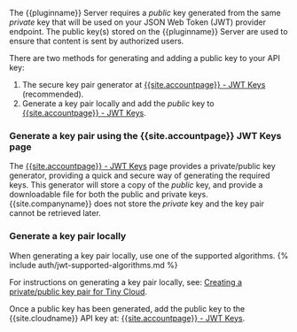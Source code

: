 The {{pluginname}} Server requires a _public_ key generated from the same _private_ key that will be used on your JSON Web Token (JWT) provider endpoint. The public key(s) stored on the {{pluginname}} Server are used to ensure that content is sent by authorized users.

There are two methods for generating and adding a public key to your API key:

1. The secure key pair generator at [{{site.accountpage}} - JWT Keys]({{site.accountpageurl}}/jwt/) (recommended).
1. Generate a key pair locally and add the _public_ key to [{{site.accountpage}} - JWT Keys]({{site.accountpageurl}}/jwt/).

### Generate a key pair using the {{site.accountpage}} JWT Keys page

The [{{site.accountpage}} - JWT Keys]({{site.accountpageurl}}/jwt/) page provides a private/public key generator, providing a quick and secure way of generating the required keys. This generator will store a copy of the _public_ key, and provide a downloadable file for both the public and private keys. {{site.companyname}} does not store the _private_ key and the key pair cannot be retrieved later.

### Generate a key pair locally

When generating a key pair locally, use one of the supported algorithms.
{% include auth/jwt-supported-algorithms.md %}

For instructions on generating a key pair locally, see: [Creating a private/public key pair for Tiny Cloud]({{site.baseurl}}/how-to-guides/generate-rsa-key-pairs/).

Once a public key has been generated, add the public key to the {{site.cloudname}} API key at: [{{site.accountpage}} - JWT Keys]({{site.accountpageurl}}/jwt/).
